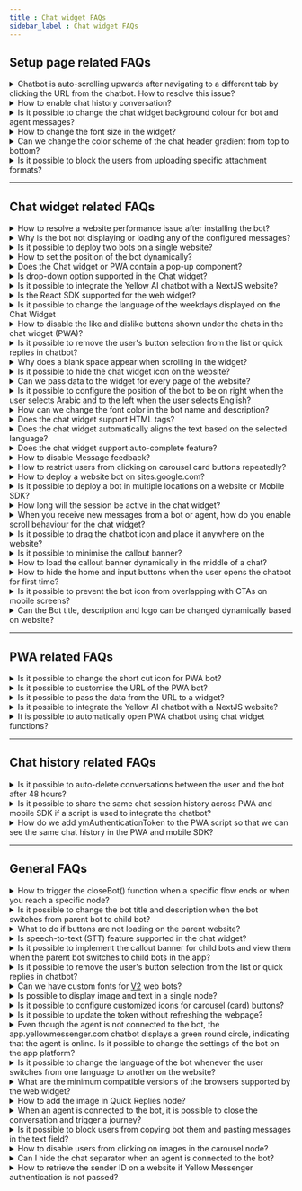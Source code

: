 ```yaml
---
title : Chat widget FAQs 
sidebar_label : Chat widget FAQs
---
```



## Setup page related FAQs

<details>
<summary>Chatbot is auto-scrolling upwards after navigating to a different tab by clicking the URL from the chatbot. How to resolve this issue?</summary>
<div>
 <br/>
 <div>You need to enable the "Scroll the chat window to the bottom" option in the Chat widget's <b>Settings</b> tab. Navigate to the <b>Channels > Chat widget > Settings.</b></div>
  </div>
</details>

<details>
<summary>How to enable chat history conversation?
</summary>
<div>
 <div>For <a href="https://cloud.yellow.ai">cloud.yellow.ai</a> platform, ensure that <b>Show history of the conversation</b> is enabled. <br/> <img src= "https://i.imgur.com/crMFACl.png"/> <br/> For "app.yellowmessenger.com" or "app.yellow.ai" platform, ensure that <b>Reset Context for every load</b> checkbox is unchecked in the dashboard settings. <br/> <img src= "https://i.imgur.com/VVSmy15.png"/> <br/> <b>Note:</b> If you want to maintain a history across devices or browsers, you can create an authentication token, which is a unique token, and pass it in the given format, as shown below:


```
if (userIsAuthenticated) {


 // replace this with your own auth logic and reload the bot with new info.
  
   window.YellowMessengerPlugin.init({
       ymAuthenticationToken: 'Your_Unique_token'
   });
   window.YellowMessengerPlugin.show(); // display the bot icon
}
```


</div>
 <br/>
  </div>
</details>

<details>
<summary>Is it possible to change the chat widget background colour for bot and agent messages?</summary>
<div>
 <br/>
 <div>No, the background colour can be changed only for user messages. This can be done by updating the complimentary color in the <a href="https://docs.yellow.ai/docs/platform_concepts/channelConfiguration/speech-to-text">chat widget settings</a>.
</div>
  </div>
</details>

<details>
<summary>How to change the font size in the widget?</summary>
<div>
 <br/>
 <div>To change the font size in the widget, follow these steps :<br/> 1.Navigate to <b>Channels</b> > <b>Chat widget</b> > <b>Widget panel</b>.<br/><img src="https://i.imgur.com/Bf9iQsC.png)" alt="drawing" width="70%"/><br/>2. Expand <b>Font</b> drop-down and select your preffered font size and click <b>Save changes</b>.<br/><img src="https://i.imgur.com/i5RGQAD.png)" alt="drawing" width="70%"/>
</div>
  </div>
</details>

<details>
<summary>Can we change the color scheme of the chat header gradient from top to bottom?</summary>
<div>
 <br/>
 <div>The gradient is intentionally applied from left to right for readability reasons. Applying the gradient from top to bottom might make it challenging to read the text (title & description) due to multiple colors. This design decision ensures optimal visibility and a better user experience.
 </div>
  </div>
</details>

<details>
<summary>Is it possible to block the users from uploading specific attachment formats?</summary>
<div>
 <br/>
 <div>Yes, you can control which file formats users are allowed to upload for documents, images, and other files. To manage this, navigate to <b>Chat Widget</b> > <b>Settings</b> > <b>Validate attachments</b> <br/><img src="https://i.imgur.com/LzMKIlP.png" alt="drawing" width="80%"/>
</div>
  </div>
</details>

--------

## Chat widget related FAQs

<details>
<summary>How to resolve a website performance issue after installing the bot?</summary>
<div>
 <br/>
 <div>Ensure that the chatbot script is placed within the &lt;body&gt; tag of the host website rather than the &lt;head&gt;. This will ensure that the bot loads only when the website is fully loaded without affecting its performance.<br/><img src="https://i.imgur.com/M362zHu.jpg"/></div>
  </div>
</details>

<details>
<summary>Why is the bot not displaying or loading any of the configured messages?</summary>
<div>
 <br/>
 <div> Make sure you have configured Welcome message in the <a href="https://docs.yellow.ai/docs/platform_concepts/studio/overview">Automation</a>. Login to cloud.yellow.ai platform. Navigate to  <b>Studio -> Welcome Message -> Add welcome message</b>. To know more, click <a href="https://docs.yellow.ai/docs/platform_concepts/studio/overview#3-conversation-settings">here</a>. </div>
  </div>
</details>

<details>
<summary>Is it possible to deploy two bots on a single website?</summary>
<div>
 <br/>
 <div> No, you cannot deploy 2 bots on a single website. </div>
  </div>
</details>

<details>
<summary>How to set the position of the bot dynamically?</summary>
<div>
 <br/>
 <div>The bot's position is set to right by default. On the <b>Chat widget settings</b> page, you can change it to left.
     To dynamically set the position of the bot on a website, set the position to <b>right</b> on the <b>Settings</b> page and pass `alignLeft:true` inside <b>ymConfig</b> of the chatbot script on the respective webpage.</div>
  </div>
</details>

<details>
<summary>Does the Chat widget or PWA contain a pop-up component?</summary>
<div>
 <br/>
 <div>No, the pop-up component appears only when an error message such as "device not connected to network" or "file upload limit exceeded" is displayed.</div>
  </div>
</details>

<details>
<summary>Is drop-down option supported in the Chat widget?</summary>
<div>
 <br/>
 <div>Currently, drop-down is not supported for the Chat widget bot.</div>
  </div>
</details>

<details>
<summary>Is it possible to integrate the Yellow AI chatbot with a NextJS website?</summary>
<div>
 <br/>
 <div>Yes, you can add the script to any NextJS page, to do so:<br/> * Create a file called static/yellowai.js and paste our script. Note: You need to remove the tags. <br/> * You can now load this file on page (page name). (jsx|tsx) file</div>


```
import Head from 'next/head';
import MyComponent from '../components/mycomponent';
export default () => (
 <div>
   <Head>
     <script type="text/javascript" src="/static/yellowai.js"></script>
   </Head>
   <MyComponent />
 </div>
)
```
 <br/>
  </div>
</details>

<details>
<summary>Is the React SDK supported for the web widget?</summary>
<div>
 <br/>
 <div>React SDK is not supported for web widget. However, you can include our <a href="https://docs.yellow.ai/docs/platform_concepts/channelConfiguration/web-widget#24-deploy-chat-widget">script</a> at the end of the body tag in your index.html file.</div>
  </div>
</details>

<details>
<summary>Is it possible to change the language of the weekdays displayed on the Chat Widget</summary>
<div>
 <br/>
 <div>Yes, the platform supports 10+ languages for placeholder texts such as timestamps, and text fields. The bot user can choose their preferred language to see text in that language.</div>
  </div>
</details>

<details>
<summary>How to disable the like and dislike buttons shown under the chats in the chat widget (PWA)?</summary>
<div>
 <br/>
 <div>By disabling message feedback in the chat widget, the "like" and "dislike" buttons are disabled.</div>
  </div>
</details>

<details>
<summary>Is it possible to remove the user's button selection from the list or quick replies in chatbot?</summary>
<div>
 <br/>
 <div>No. Every message exchanged between a bot, users, and agents needs to be tracked/recorded so that the users are aware of the message sent/selection made. Following are the reasons: <br/>• <b>Providing feedback:</b> When a user selects an option/sends a message, they expect feedback in response. By displaying the messages, users will know that their message has been received. <br/>• <b>Transparency:</b> When a user message is displayed, it builds trust between the user and the chatbot. <br/>• <b>Clarification:</b> At times, the bot may not understand the context of the user's message. Displaying the message in such instances will be essential.
</div>
  </div>
</details>

<details>
<summary>Why does a blank space appear when scrolling in the widget?</summary>
<div>
 <br/>
 <div>This happens only for bots migrated from V1 ("app.yellowmessenger.com" or "app.yellow.ai" platform) to V2 (cloud.yellow.ai platform). On the "app.yellowmessenger.com" or "app.yellow.ai" platform, you need to disable "Voice First" for the V2 widget as it is not supported. To disable "Voice First" option, click <b>Configuration > Channels > Chat Widget > General > Voice First</b>.<br/> <img src="https://i.imgur.com/lS4ik8c.png"/>


</div>
  </div>
</details>

<details>
<summary>Is it possible to hide the chat widget icon on the website?</summary>


Yes, use "window.YellowMessengerPlugin.hide()" function to hide the icon of the chat widget on the website.


</details>

<details>
<summary>Can we pass data to the widget for every page of the website?</summary>
<div>
 <br/>
 <div>Yes, you can pass the data to the widget on its respective page of the website. For more information, see <a href="https://docs.yellow.ai/docs/platform_concepts/channelConfiguration/chat-widget-payload">payload</a>.


</div>
  </div>
</details>

<details>
<summary>Is it possible to configure the position of the bot to be on right when the user selects Arabic and to the left when the user selects English?</summary>
<div>
 <br/>
 <div>Yes, in ymConfig, you must set "alignLeft:true".


</div>
  </div>
</details>

<details>
<summary>How can we change the font color in the bot name and description?</summary>
<div>
 <br/>
 <div>The bot name and description text color is set automatically based on the background color to ensure readability, with a contrast ratio of 4.5+. For example, white text on bright red background is hard to read, so text color is set to black. Slightly darker red shades can be tested to find a readable color combination.


</div>
  </div>
</details>

<details>
<summary>Does the chat widget support HTML tags?</summary>
<div>
 <br/>
 <div>No, the chat widget does not support HTML tags. In order to maintain security and prevent web attacks, HTML tags are blocked within the widget. Any content containing HTML tags will be converted into plain text for display.<br/><img src="https://i.imgur.com/lJ8MfpE.png)" alt="drawing" width="40%"/></div>
  </div>
</details>

<details>
<summary>Does the chat widget automatically aligns the text based on the selected language?</summary>
<div>
 <br/>
 <div>Yes, the widget automatically aligns the text based on the selected language. For example, English, Hindi, Spanish, and so on are aligned from left to right. Languages like Arabic and Dhivehi are aligned from right to left.<br/> <b>Note:</b> If a text message contains both languages, the text will be aligned based on the language set in the bot at the respective step.<br/><img src="https://i.imgur.com/55dKIEv.png"/></div>
  </div>
</details>

<details>
<summary>Does the chat widget support auto-complete feature?</summary>
<div>
 <br/>
 <div>Yes, the chat widget supports auto-complete. To set up auto-complete, follow these steps:<br/>• You need to enable auto complete in [Yellow.ai Platform](https://cloud.yellow.ai) > <b>Channels</b> > <b>Chat widget</b> > <b>Settings</b> > enable <b>Auto complete</b> > click <b>Save changes</b>. For more information, click <a href="https://docs.yellow.ai/docs/platform_concepts/channelConfiguration/web-widget#23-configure-bot-features-other-settings">here</a><br/><img src="https://i.imgur.com/268ATI6.png)" alt="drawing" width="60%"/><br/>• Navigate to <b>Automation</b> > select a flow > click on the respective <b>node</b> > click <b>Make prompt smarter</b>. For more information, click <a href="https://docs.yellow.ai/docs/platform_concepts/studio/build/nodes/prompt-nodes#4-make-prompt-smarter">here</a>.</div>
  </div>
</details>

<details>
<summary>How to disable Message feedback?</summary>
<div>
 <br/>
 <div>By default, message feedback is enabled for all bots. This helps to gather feedback on how helpful bot responses have been to the end user. It is recommended not to disable Message feedback. However, you can disable message feedback from <b>Channels</b> > <b>Chat widget</b> > disable <b>Message feedback</b> > click <b>Save changes</b>.<br/><img src="https://i.imgur.com/rtH0zGw.png)" alt="drawing" width="60%"/></div>
  </div>
</details>

<details>
<summary>How to restrict users from clicking on carousel card buttons repeatedly?</summary>
<div>
 <br/>
 <div>Go to <b>Automation</b> > Select the <b>flow</b> > Click on <b>Carousel</b> node > Click <b>Settings</b> icon > Enable <b>Disable action after click</b><br/><img src="https://i.imgur.com/gaKpuvd.png)"/></div>
  </div>
</details>

<details>
<summary>How to deploy a website bot on sites.google.com?</summary>
<div>
 <br/>
 <div>To deploy a website bot on sites.google.com, follow these steps:<br/>Navigate to the admin portal of your Google site >
Add an <b>Embed block</b> > Select <b>Embed code</b> > <b>Paste the bot script</b> > Click <b>Next</b>. <img src="https://i.imgur.com/ilmH20B.png)"/><br/>The bot will be deployed on sites.google.com.<br/><img src="https://i.imgur.com/BoxdUeu.png)"/></div>
  </div>
</details>

<details>
<summary>Is it possible to deploy a bot in multiple locations on a website or Mobile SDK?</summary>
<div>
 <br/>
 <div>For web bots, it is not possible to have two bots on the same window simultaneously. However, you can load a default bot initially, and then when a user selects a specific order in which the bot needs to be deployed, you can trigger a new bot using the following code. </div>

```
window.YellowMessengerPlugin.init({bot: '<botId>'})
```
Note that, this will replace the previously loaded bot. On Mobile SDK, if you want to maintain a separate session and history for each order, you need to pass the ymAuthToken parameter. Ensure that these approaches allow you to manage different instances of the bot, but only one bot can be active at a time.
  </div>
</details>

<details>
<summary>How long will the session be active in the chat widget?</summary>
<div>
 <br/>
 <div>The session in the chat widget will remain active for 24 hours by default. However, if needed, you have the flexibility to customize the session duration from the backend. The session duration can be adjusted within a range of 1 minute to 1440 minutes, which is equivalent to 24 hours.<br/> By configuring the session duration according to your specific requirements, you can ensure that users have an adequate amount of time to interact with the chat widget before the session expires.<br/> If you have any additional questions or need further assistance, contact our <a href="mailto:support@yellow.ai">support team</a></div>
  </div>
</details>

<details>
<summary>When you receive new messages from a bot or agent, how do you enable scroll behaviour for the chat widget?</summary>
<div>
 <br/>
 <div>Follow the below steps to enable the scroll behaviour. <br/> Navigate <b>Channels > Chat widget > Settings ></b> expand <b>General settings > Scroll behaviour</b>.<img src="https://i.imgur.com/snvUcCX.png)"/><br/>Under Scroll behavior, choose your preferred option:<br/>• <b>Bottom</b>: Select this option to scroll the widget automatically to the bottom of the new message.<br/>• <b>Top</b>: Select this option to scroll the widget automatically to the top of the new message.<br/>• <b>Off</b>: Select this option to disable scrolling, the widget will remain at the same message when a new message is received.<br/> <img src="https://i.imgur.com/zJaqyB6.png" width="50%"/></div>
  </div>
</details>

<details>
<summary>Is it possible to drag the chatbot icon and place it anywhere on the website?</summary>
<div>
 <br/>
 <div>Yes, you need to add <b>floatingIcon: true</b> in the following chat bot script to drag the chatbot icon.</div>


```
<script type="text/javascript">
      window.ymConfig = {"bot":"x1657623696077","host":"https://cloud.yellow.ai", "floatingIcon":true};
    (function() {
        var w = window,
            ic = w.YellowMessenger;
        if ("function" === typeof ic) ic("reattach_activator"), ic("update", ymConfig);
        else {
            var d = document,
                i = function() {
                    i.c(arguments)
                };
            function l() {
                var e = d.createElement("script");
                e.type = "text/javascript", e.async = !0, e.src = "https://cdn.yellowmessenger.com/plugin/widget-v2/latest/dist/main.min.js";
                var t = d.getElementsByTagName("script")[0];
                t.parentNode.insertBefore(e, t)
            }
            i.q = [], i.c = function(e) {
                i.q.push(e)
            }, w.YellowMessenger = i, w.attachEvent ? w.attachEvent("onload", l) : w.addEventListener("load", l, !1)}
    })();
</script>
```
 <br/>
  </div>
</details>

<details>
<summary>Is it possible to minimise the callout banner?</summary>
<div>
 <br/>
 <div>Yes, you can minimize it using the icon highlighted in the following:<br/><img src="https://i.imgur.com/YQB6TUg.png" alt="drawing" width="40%"/></div>
  </div>
</details>

<details>
<summary>How to load the callout banner dynamically in the middle of a chat?</summary>
<div>
 <br/>
 <div>A callout banner allows you to add a banner to chatbot's conversation. Before starting a chat with the user, the callout banner is shown at the top of the chat window with a description of the chatbot’s purpose. To know more, click <a href="https://docs.yellow.ai/docs/platform_concepts/studio/overview#1-access-studio">here</a>

Banners can used to alert the users about new products, services, special offers, and promotions.

If the V1 bot consists of a banner and you want to move to V2 dynamically in the middle of th chat conversation, then you need to add a function to display the same banner in V2.

While migrating from V1 to V2 use the following function code to copy the banner from V1 to V2:

```
return new Promise(async (resolve, reject) => {
    try {
        app.log(app.profile,"in profile");
        if (app.profile && app.profile.payload && app.profile.payload.widgetVersion && app.profile.payload.widgetVersion=="v2"){
            await app.sendEvent({
                code: "ui-event-update-promotion",
                data:[{
                    title: app.renderMessage('indiatour', {}, ''),
                    options: [
                        {
                            title: app.renderMessage('activate_now', {}, 'Activate Now'),
                            text: `activate channel`
                        }
                    ]
                
            },
                    {
                        title: app.renderMessage('promotion_2', {}, ''),
                        options: [
                            {
                                title: app.renderMessage('download_now', {}, 'Download Now'),
                                url: `https://watcho.onelink.me/eyNf/4plou2wu`
                            },
                        ]
                    },
                    {
                        title: app.renderMessage('promotion_3', {}, ''),
                        options: [
                            {
                                title: app.renderMessage('subscribe', {}, 'Subscribe'),
                                text: 'Subscribe'
                            }
                        ]
                    },
            ]
        })
        }
        else{
        await app.sendEvent({
            code: "ui-event-update-promotion",
            data: {
                quickReplies: [
                    {
                        title: app.renderMessage('indiatour', {}, ''),
                        options: [
                                                        {
                               title: app.renderMessage('activate_now', {}, 'Activate Now'),
                                text: `activate channel`
                            },
                        ]
                    },
                    {
                        title: app.renderMessage('promotion_2', {}, ''),
                        options: [
                            {
                                title: app.renderMessage('download_now', {}, 'Download Now'),
                                url: `https://watcho.onelink.me/eyNf/4plou2wu`
                            },
                        ]
                    },
                    {
                        title: app.renderMessage('promotion_3', {}, ''),
                        options: [
                            {
                                title: app.renderMessage('subscribe', {}, 'Subscribe'),
                                text: 'Subscribe'
                            }
                        ]
                    },
                ],
                "autoPlay": true,
                "autoPlaySpeed": "4000",
                hide: true,
                showPromotionMessage: 'Hi! I am Dia, your <strong>d</strong>2h <strong>I</strong>ntelligent <strong>A</strong>ssistant.',
                displayShowPromotionBar: true
            }
        });
        }
        return resolve();
    } catch (e) {
        app.log(e, 'error in showPromotion');
        return resolve();
    }

});
```
<img src="https://i.imgur.com/VyvR6ZD.png" alt="drawing" width="100%"/></div>

 <br/>
  </div>
</details>

<details>
<summary>How to hide the home and input buttons when the user opens the chatbot for first time?</summary>
<div>
 <br/>
 <div>To hide the home and input buttons when the user opens the chatbot, add the <b>setDisableActionsTimeout</b> property inside the window.ymConfig object.
 </div>
  </div>
</details>

<details>
<summary>Is it possible to prevent the bot icon from overlapping with CTAs on mobile screens?</summary>
<div>
 <br/>
 <div>The following are the two options to prevent the bot icon from overlapping:<br/> 1.Write a custom script to override the position.<br/>
2. Hide the default icon and create a custom entry point or button on the site. Use the <b>window.YellowMessengerPlugin.openBot()</b> function to open the bot when a user clicks on the custom button. For more information, click <a href="https://docs.yellow.ai/docs/platform_concepts/channelConfiguration/function-widgets#hide-the-bot-by-default">here</a>.<br/> Note that the chat bubble and notification icon will not be displayed if a custom icon is deployed.
 </div>
  </div>
</details>

<details>
<summary>Can the Bot title, description and logo can be changed dynamically based on website?</summary>
<div>
 <br/>
 <div>Yes, you can configure different themes for different websites. Set a default theme in Channels > Chat Widget > Widget Panel/Bot icon. Then, based on the user, you can override it on the web and mobile SDK. For the web, you need to pass the following values inside window.ymConfig in the bot script:</div>

```javascript
`theme: {
  botName: "", // Text up to 50 characters
  botDesc: "", // Text up to 50 characters
  primaryColor: "", // RGB or HEX value
  secondaryColor: "", // RGB or HEX value
  botIcon: "", // CDN link
  botClickIcon: "" // CDN link
}
```

For the mobile SDK, you need to send the values as mentioned below:
```c
let theme = YMTheme()
theme.botName = ""
theme.botDesc = ""
theme.primaryColor = ""
theme.secondaryColor = ""
theme.botIcon = ""
config.theme = theme
```
<br/>
<b>Note</b>: botClickIcon is not applicable for Mobile SDKs since the entry point will be set within the app. On the website, botClickIcon refers to the floating icon displayed when the bot is minimized.
 <br/>
  </div>
</details>

-----------

## PWA related FAQs

<details>
<summary>Is it possible to change the short cut icon for PWA bot?</summary>
<div>
 <br/>
 <div>Yes, you can change the PWA bot's shortcut icon via bot mapping. Note that the icons are supported with the following resolutions: <br/> * Mobile: 192*192 <br/> * Desktop: 512*512.</div>
  </div>
</details>

<details>
<summary>Is it possible to customise the URL of the PWA bot?</summary>
<div>
 <br/>
 <div>No, you cannot customise the URL of the PWA bot.


</div>
  </div>
</details>

<details>
<summary>Is it possible to pass the data from the URL to a widget?</summary>
<div>
 <br/>
 <div>Yes, using payload, you can pass the data.


</div>
  </div>
</details>

<details>
<summary>Is it possible to integrate the Yellow AI chatbot with a NextJS website?</summary>
<div>
 <br/>
 <div>Yes, you can add the script to any NextJS page, to do so:<br/> * Create a file called static/yellowai.js and paste our script. Note: You need to remove the tags. <br/> * You can now load this file on page (page name). (jsx|tsx) file</div>


```
import Head from 'next/head';
import MyComponent from '../components/mycomponent';
export default () => (
 <div>
   <Head>
     <script type="text/javascript" src="/static/yellowai.js"></script>
   </Head>
   <MyComponent />
 </div>
)
```
 <br/>
  </div>
</details>

<details>
<summary>It is possible to automatically open PWA chatbot using chat widget functions?</summary>
<div>
 <br/>
 <div>No, by default PWA bot will be opened automatically.


</div>
  </div>
</details>

----------

## Chat history related FAQs

<details>
<summary>Is it possible to auto-delete conversations between the user and the bot after 48 hours?</summary>
<div>
 <br/>
 <div>There is no option to delete/hide conversation history after 48 hours. It will be accessible only for 30 days.</div>
  </div>
</details>

<details>
<summary>Is it possible to share the same chat session history across PWA and mobile SDK if a script is used to integrate the chatbot?</summary>
<div>
 <br/>
 On PWA, you can use the same ymAuthenticationToken that you used on the mobile SDK. You can add the same ymAuthenticationToken at the end of the PWA URL to get the same chat session history.<br/>


 ```
  https://cloud.yellow.ai/pwa/v2/live/<your_bot_id>?ymAuthenticationToken=<your_user_token>


  ```


 <div>If a script is used to integrate the chatbot, you need to pass the token inside `window.ymConfig` in the script.</div>


```
window.ymConfig = {


  ymAuthenticationToken: "your_unique_token"


}
```


</div>
</details>

<details>
<summary>How do we add ymAuthenticationToken to the PWA script so that we can see the same chat history in the PWA and mobile SDK?</summary>
You need to pass the ymAuthenticationToken in the URL as a query parameter.


 ```
 https://cloud.yellow.ai/pwa/v2/live/<your_bot_id>?ymAuthenticationToken=<your_user_token>


 ```
</details>

--------

## General FAQs

<details>
<summary>How to trigger the closeBot() function when a specific flow ends or when you reach a specific node?</summary>
<div>
 <br/>
 <div>You must initiate an event at the end of the specific flow and will receive a callback in onEventFromBot(_ response: YMBotEventResponse) function of YMChatDelegate, where you can add the closeBot.</div>
  </div>
</details>

<details>
<summary>Is it possible to change the bot title and description when the bot switches from parent bot to child bot?</summary>
<div>
 <br/>
 <div>In orchestrator setup, you cannot interact with the child bot directly, and the UI loaded will be that of the parent bot. Therefore, there cannot be a separate Title, Description, or Icon for the child bot.</div>
  </div>
</details>

<details>
<summary>What to do if buttons are not loading on the parent website?</summary>
<div>
 <br/>
 <div>This happens when a website blocks CDNs (Content Delivery Network). You need to whitelist these by updating content security policy:<br/> * cdn.jsdelivr.net (to load the font) <br/> * https://cdn.yellowmessenger.com (to load buttons)</div>
  </div>
</details>

<details>
<summary>Is speech-to-text (STT) feature supported in the chat widget?</summary>
<div>
 <br/>
 <div>Yes, STT feature is supported for the chat widget.</div>
  </div>
</details>

<details>
<summary>Is it possible to implement the callout banner for child bots and view them when the parent bot switches to child bots in the app?</summary>
<div>
 <br/>
 <div>Yes, to view the callout banner for child bots, send an event with "ui-event-close-promotion" to close the banner. In this way, you can control when to show or turn off the banner, in this case only for child bots.</div>
  </div>
</details>

<details>
<summary>Is it possible to remove the user's button selection from the list or quick replies in chatbot?</summary>
<div>
 <br/>
 <div>No. Every message exchanged between a bot, users, and agents needs to be tracked/recorded so that the users are aware of the message sent/selection made. Following are the reasons: <br/>• <b>Providing feedback:</b> When a user selects an option/sends a message, they expect feedback in response. By displaying the messages, users will know that their message has been received. <br/>• <b>Transparency:</b> When a user message is displayed, it builds trust between the user and the chatbot. <br/>• <b>Clarification:</b> At times, the bot may not understand the context of the user's message. Displaying the message in such instances will be essential.</div>
</div> 
</details>

<details>
<summary>Can we have custom fonts for <a href="http://cloud.yellow.ai">V2</a> web bots?</summary>
<div>
 <br/>
 <div>Currently, v2 web bots do not support custom fonts as we need to validate legibility on the chat interface, ensure the availability of appropriate font weights, and then support respective languages. If you need to add a new font, reach out to the <a href="mailto:support@yellow.ai">support</a>.</div>
</div>
</details>

<details>
<summary>Is possible to display image and text in a single node?</summary>
<div>
 <br/>
 <div>Yes, you can make use of <a href="https://docs.yellow.ai/docs/platform_concepts/channelConfiguration/chat-widget-components#14-cards">Generic card</a>, and don not include any options in it. You need to include image, and description. Store the <a href="https://docs.yellow.ai/docs/platform_concepts/studio/build/code">function</a> response in var of type array and connect it to a message carousel node.<br/>
<img src="https://i.imgur.com/UkcRGAy.png)" alt="drawing" width="40%"/>
</div>
  </div>
</details>

<details>
<summary>Is it possible to configure customized icons for carousel (card) buttons?</summary>
<div>
 <br/>
 <div>Icons are supported only in quick replies. whereas for buttons inside cards, you can use emojis.
</div>
  </div>
</details>

<details>
<summary>Is it possible to update the token without refreshing the webpage?</summary>
<div>
 <br/>
 <div>No, the token and payload are only fetched during page load. Hence, you cannot update the token automatically.
</div>
  </div>
</details>

<details>
<summary>Even though the agent is not connected to the bot, the app.yellowmessenger.com chatbot displays a green round circle, indicating that the agent is online. Is it possible to change the settings of the bot on the app platform?</summary>
<div>
 <br/>
 <div>Yes, on "app.yellowmessenger.com" or "app.yellow.ai" platform you can disable it in <b>Configuration > Channels > Chat Widget > General > Show Dot Status in Title</b>.<br/> <img src="https://i.imgur.com/NolCgJx.png"/>


</div>
  </div>
</details>

<details>
<summary>Is it possible to change the language of the bot whenever the user switches from one language to another on the website?</summary>
<div>
 <br/>
 <div>Yes, the language of the bot is changed when a user switches from one language to another on the website. You have to update the bot's language and reinitialize the bot. Note that the language of the chat history cannot be updated, as those messages were already delivered, stored, and fetched from the backend in the respective language.


</div>
  </div>
</details>

<details>
<summary>What are the minimum compatible versions of the browsers supported by the web widget?</summary>
<div>
 <br/>
 <div>• Chrome 89 and later <br/>• Edge 89 and later <br/>• Firefox 70 and later <br/>• Safari 10.1 and later
</div>
  </div>
</details>

<details>
<summary>How to add the image in Quick Replies node?</summary>
<div>
 <br/>
 <div>In the quick reply node, add the image link under the Prefix image. Click <a href="https://docs.yellow.ai/docs/platform_concepts/studio/build/nodes/prompt-nodes#24-quick-replies">here</a> for more information.<br/><img src="https://i.imgur.com/CERBwzb.png"/><img src="https://i.imgur.com/FhUnKaK.png" alt="drawing" width="40%"/>
</div>
  </div>
</details>

<details>
<summary>When an agent is connected to the bot, it is possible to close the conversation and trigger a journey?</summary>
<div>
 <br/>
 <div>When an agent is connected to the bot, the bot will not trigger any flow. To trigger a particular flow and close the conversation, you need to add the "talk to bot" button in the Callout banner. You can add the button either from the UI or using the function.<br/><b>Add talk to bot button using the function</b><br/>The following is the sample function:

```
array = [{
            title: 'Wish to end your chat with our Live Agent',
            options: [
                {
   
                 title: 'End Chat', text: "talk to bot"
                }
            ]
        }]
event : ui-event-update-promotion
```
<b>Add Talk to bot button using Automation's Conversation settings</b><br/>To add the banner text for the <b>talk to bot</b> button, follow these steps:<br/> 1. Navigate to <b>Studio > Conversation settings > Callout banner</b>.<br/><img src="https://i.imgur.com/HBKYqOg.png"/><br/>2. Enter the title and button name. Click <b>Update</b>.<br/><img src="https://i.imgur.com/rorMtMu.png" alt="drawing" width="40%"/><img src="https://i.imgur.com/0qqQDEI.png" alt="drawing" width="40%"/><br/>• The callout banner will be updated accordingly.

 
</div>
  </div>
</details>

<details>
<summary>Is it possible to block users from copying bot them and pasting messages in the text field?</summary>
<div>
 <br/>
 <div>Yes, it is possible to block users from copying bot messages. To implement this, you need to pass <b>disableCopyPaste: true</b> inside the the <b>window.ymConfig</b> chatbot script.

```
window.ymConfig = {"bot":"x1657623696077","host":"https://cloud.yellow.ai", "disableCopyPaste": true};
```
</div>
</div>
</details>

<details>
<summary>How to disable users from clicking on images in the carousel node?</summary>
<div>
 <br/>
 <div>To disable users from clicking on images in the carousel node, include <b>disableCardImageClick: true</b> inside the the <b>window.ymConfig</b> chatbot script. 

```
window.ymConfig = {"bot":"x1657623696077","host":"https://cloud.yellow.ai", "disableCardImageClick": true};
```
</div>
</div>
</details>

<details>
<summary>Can I hide the chat separator when an agent is connected to the bot?</summary>
<div>
 <br/>
 <div>To hide the chat separator when an agent is connected to the bot, include <b>hideTransferEvent: true</b> inside the the <b>window.ymConfig</b> chatbot script. 

```
window.ymConfig = {"bot":"x1657623696077","host":"https://cloud.yellow.ai", "hideTransferEvent": true };
```
</div>
</div>
</details>

<details>
<summary>How to retrieve the sender ID on a website if Yellow Messenger authentication is not passed?</summary>
<div>
 <br/>
 <div>To retrieve the sender ID, go to live bot page, right click and select <b>Inspect</b> > <b>Network</b> > <b>Payload</b> search for update API, you can find the userId within the payload. <br/><img src="https://i.imgur.com/hYbqI5c.png" alt="drawing" width="100%"/>
</div>
  </div>
</details>


